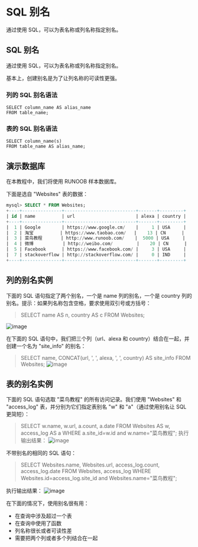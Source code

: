 # SQL 别名
通过使用 SQL，可以为表名称或列名称指定别名。
## SQL 别名
通过使用 SQL，可以为表名称或列名称指定别名。

基本上，创建别名是为了让列名称的可读性更强。
### 列的 SQL 别名语法
```
SELECT column_name AS alias_name
FROM table_name;
```
### 表的 SQL 别名语法

```
SELECT column_name(s)
FROM table_name AS alias_name;
```

## 演示数据库
在本教程中，我们将使用 RUNOOB 样本数据库。

下面是选自 "Websites" 表的数据：

```sql
mysql> SELECT * FROM Websites;
+----+---------------+---------------------------+-------+---------+
| id | name          | url                       | alexa | country |
+----+---------------+---------------------------+-------+---------+
|  1 | Google        | https://www.google.cm/    |     1 | USA     |
|  2 | 淘宝          | https://www.taobao.com/   |    13 | CN      |
|  3 | 菜鸟教程       | http://www.runoob.com/    |  5000 | USA     |
|  4 | 微博           | http://weibo.com/         |    20 | CN      |
|  5 | Facebook      | https://www.facebook.com/ |     3 | USA     |
|  7 | stackoverflow | http://stackoverflow.com/ |     0 | IND     |
+----+---------------+---------------------------+-------+---------+
```
## 列的别名实例
下面的 SQL 语句指定了两个别名，一个是 name 列的别名，一个是 country 列的别名。提示：如果列名称包含空格，要求使用双引号或方括号：
> SELECT name AS n, country AS c
> FROM Websites;

![image](https://user-images.githubusercontent.com/18340126/163328407-fcae1031-a628-40cf-864e-1e552b20087d.png)

在下面的 SQL 语句中，我们把三个列（url、alexa 和 country）结合在一起，并创建一个名为 "site_info" 的别名：
> SELECT name, CONCAT(url, ', ', alexa, ', ', country) AS site_info
> FROM Websites;
![image](https://user-images.githubusercontent.com/18340126/163328479-a1a230a8-0036-4078-964c-44b1c1b9e301.png)

## 表的别名实例
下面的 SQL 语句选取 "菜鸟教程" 的所有访问记录。我们使用 "Websites" 和 "access_log" 表，并分别为它们指定表别名 "w" 和 "a"（通过使用别名让 SQL 更简短）：

> SELECT w.name, w.url, a.count, a.date
> FROM Websites AS w, access_log AS a
> WHERE a.site_id=w.id and w.name="菜鸟教程";
执行输出结果：
![image](https://user-images.githubusercontent.com/18340126/163328581-b356f536-52d9-41d8-b291-04d8db9d6702.png)

不带别名的相同的 SQL 语句：
> SELECT Websites.name, Websites.url, access_log.count, access_log.date
> FROM Websites, access_log
> WHERE Websites.id=access_log.site_id and Websites.name="菜鸟教程";

执行输出结果：
![image](https://user-images.githubusercontent.com/18340126/163328667-bf756639-7146-47c7-8169-61b2e2a185c3.png)

在下面的情况下，使用别名很有用：

- 在查询中涉及超过一个表
- 在查询中使用了函数
- 列名称很长或者可读性差
- 需要把两个列或者多个列结合在一起


